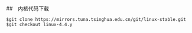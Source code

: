 
##　内核代码下载

```
$git clone https://mirrors.tuna.tsinghua.edu.cn/git/linux-stable.git
$git checkout linux-4.4.y
```
